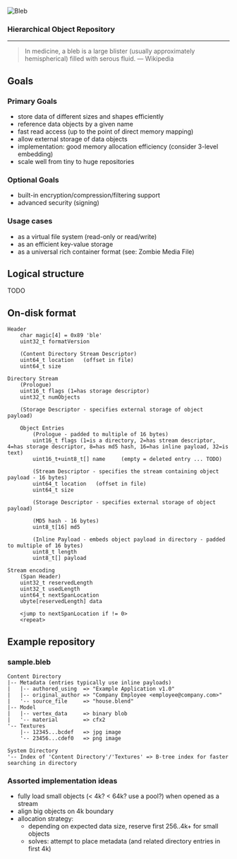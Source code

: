 ![Bleb](http://i.imgur.com/5hycZj5.png)

### Hierarchical Object Repository
---
>In medicine, a bleb is a large blister (usually approximately hemispherical) filled with serous fluid.
>&mdash; Wikipedia

## Goals

### Primary Goals
- store data of different sizes and shapes efficiently
- reference data objects by a given name
- fast read access (up to the point of direct memory mapping)
- allow external storage of data objects
- implementation: good memory allocation efficiency (consider 3-level embedding)
- scale well from tiny to huge repositories

### Optional Goals
- built-in encryption/compression/filtering support
- advanced security (signing)

### Usage cases
- as a virtual file system (read-only or read/write)
- as an efficient key-value storage
- as a universal rich container format (see: Zombie Media File)

## Logical structure
TODO

## On-disk format
```
Header
    char magic[4] = 0x89 'ble'
    uint32_t formatVersion

    (Content Directory Stream Descriptor)
    uint64_t location   (offset in file)
    uint64_t size

Directory Stream
    (Prologue)
    uint16_t flags (1=has storage descriptor)
    uint32_t numObjects

    (Storage Descriptor - specifies external storage of object payload)

    Object Entries
        (Prologue - padded to multiple of 16 bytes)
        uint16_t flags (1=is a directory, 2=has stream descriptor, 4=has storage descriptor, 8=has md5 hash, 16=has inline payload, 32=is text)
        uint16_t+uint8_t[] name     (empty = deleted entry ... TODO)

        (Stream Descriptor - specifies the stream containing object payload - 16 bytes)
        uint64_t location   (offset in file)
        uint64_t size

        (Storage Descriptor - specifies external storage of object payload)

        (MD5 hash - 16 bytes)
        uint8_t[16] md5

        (Inline Payload - embeds object payload in directory - padded to multiple of 16 bytes)
        uint8_t length
        uint8_t[] payload

Stream encoding
    (Span Header)
    uint32_t reservedLength
    uint32_t usedLength
    uint64_t nextSpanLocation
    ubyte[reservedLength] data

    <jump to nextSpanLocation if != 0>
    <repeat>
```

## Example repository
### sample.bleb
```
Content Directory
|-- Metadata (entries typically use inline payloads)
|   |-- authored_using  => "Example Application v1.0"
|   |-- original_author => "Company Employee <employee@company.com>"
|   '-- source_file     => "house.blend"
|-- Model
|   |-- vertex_data     => binary blob
|   '-- material        => cfx2
'-- Textures
    |-- 12345...bcdef   => jpg image
    '-- 23456...cdef0   => png image

System Directory
'-- Index of 'Content Directory'/'Textures' => B-tree index for faster searching in directory
```

### Assorted implementation ideas
- fully load small objects (< 4k? < 64k? use a pool?) when opened as a stream
- align big objects on 4k boundary
- allocation strategy:
    - depending on expected data size, reserve first 256..4k+ for small objects
    - solves: attempt to place metadata (and related directory entries in first 4k)
